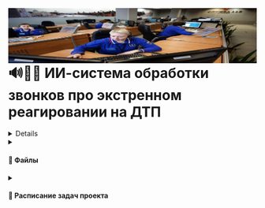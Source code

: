 <div>
    <img src="https://github.com/DmitryTatarintsev/Automatic-Speech-Recognition/blob/main/img/header.jpg" alt="альтернативный текст" title="заголовок изображения" width="auto" style="float: left; margin-right: 10px">
</div>

# 🔊📳🆘 ИИ-система обработки звонков про экстренном реагировании на ДТП

<details>
<br> 

> Для эффективного реагирования на экстренные ситуации, такие как ДТП, необходимо разработать модель нейронной сети, способную быстро анализировать аудиозаписи звонков и определять, является ли вызов ложным или истинным. Цель проекта - разработать модель, которая в течение 20 секунд после начала звонка определит характер вызова и выдаст рекомендацию по дальнейшим действиям оператору.

**Интерфейс (Демо версия)**: [РАБОЧАЯ ССЫЛКА](https://huggingface.co/spaces/dmitry212010/emergency_calls_net_demo)

**Статус проекта: завершен.**

**Стэк**: *streamlit, sounddevice, soundfile, io, numpy, librosa, os, speech_recognition, tempfile*.

<details>
<br> 
<h5>⚗️ Описание стэка </h5>

- `streamlit`: *создания веб-приложений*
- `sounddevice`: *запись и воспроизведение звука*
- `soundfile`: *для чтения и записи звуковых файлов*
- `io`: *модуль io для работы с потоками ввода-вывода*
- `numpy`: *для работы с массивами и математическими операциями*
- `librosa`: *для анализа и обработки аудио*
- `os`: *модуль os для работы с файловой системой*
- `speech_recognition`: *SpeechRecognition для распознавания речи*
- `tempfile`: *временная запись аудио файла*

</details>

**Цель:**
- Разработать модель нейронной сети, способную анализировать аудиозаписи звонков и определять экстренные ситуации.
- Обеспечить оперативное определение ложных и истинных вызовов в течение 20 секунд.
- Предоставить оператору рекомендацию по дальнейшим действиям на основе результатов анализа.


**План:** *анализ стека разработки **-->** парсинг датасета **-->** создание демонстрационной версии*

</details>
</details>

<details>
<br> 
<summary><h4>📂 Файлы </h4></summary>

🪄 *Парсинг.*
- - `processing_module.py`: Модуль предобработки данных. (Не требуется)
- - [`data_info.ipynb`](https://github.com/DmitryTatarintsev/Automatic-Speech-Recognition/blob/main/experimental_laboratory/data_info.ipynb): Конструктор таблиц для анализа данных и обучения модели.

<br>

🧬 *Обучение.*
- - [`package_versions.txt`](https://github.com/DmitryTatarintsev/Automatic-Speech-Recognition/blob/main/package_versions.txt): Актуальные версии библиотек.
- - [`requirements.txt`](https://github.com/DmitryTatarintsev/Automatic-Speech-Recognition/blob/main/requirements.txt): Импорты необходимые для проекта.
- - [`train.ipynb`](https://github.com/DmitryTatarintsev/Automatic-Speech-Recognition/blob/main/train.ipynb): Модель анализа аудиозаписей. 

<br>

💻 *Интерфейс.*
- - [`app.py`](https://github.com/DmitryTatarintsev/Automatic-Speech-Recognition/blob/main/app.py): Модуль взаимодействия с оператором. Отвечает за взаимодействие с оператором и передачу информации о вызове и рекомендации. Рабочий многофункциональный интерфейс.
- - [`app-code-cell-demo.py`](https://github.com/DmitryTatarintsev/Automatic-Speech-Recognition/blob/main/app-code-cell-demo.py): Интерфейс взаимодействия через ячейку кода в код ридере типа VisualStudio.
- - [`app-huggingface-demo.py`](https://github.com/DmitryTatarintsev/Automatic-Speech-Recognition/blob/main/experimental_laboratory/app-huggingface-demo.py): Образец интерфейса для HuggingFace.

<details>
<br> 
РАБОЧАЯ ССЫЛКА - https://huggingface.co/spaces/dmitry212010/emergency_calls_net_demo

<div>
    <img src="https://github.com/DmitryTatarintsev/Automatic-Speech-Recognition/blob/main/img/interface.png" alt="альтернативный текст" title="заголовок изображения" width="auto" style="float: left; margin-right: 10px">
</div>

**Версия для запуска из ячейки кода.** app-code-cell-demo.py
https://github.com/DmitryTatarintsev/Automatic-Speech-Recognition/blob/main/app-code-cell-demo.py

```python
import app-code-cell-demo
```
```
Система распознания аварийных вызовов.

Нажмите Enter, чтобы начать запись...

Запись завершена! Файл сохранен как 'recording.wav'

Распознание речи...
Итог: Здравствуйте Меня зовут Дмитрий это система ГЛОНАСС пожалуйста расскажите что у вас произошло

Анализ вызова...
Ложный вызов.
```

Принцип работы. Запустить приложение (ячейку с кодом). Нажать Enter для записи как просят. Через 20 секунд запись прерывается. Начинается распознание сигнала: речь, вероятность аварии. Вывод всех результатов на экран.

Модуль захвата первых 20 секунд звонка. Модуль распознания речи от гугла. Анализ цветности частот как модель.

Дополнительных файлов не требуется, только  app.py .

<br>

**Полная функциональная версия.** app.py

<div>
    <img src="https://github.com/DmitryTatarintsev/Automatic-Speech-Recognition/blob/main/img/full-app.png" alt="альтернативный текст" title="заголовок изображения" width="auto" style="float: left; margin-right: 10px">
</div>

Что бы установить полную функциональную версию вам потребуется докер образ или пакет-установщик anaconda.

Запуск через Anaconda CMD.exe Prompt
```CMD.exe
C:\Users\...>git clone https://github.com/DmitryTatarintsev/Automatic-Speech-Recognition.git
C:\Users\...>cd "C:\Users\...\Automatic-Speech-Recognition"
C:\Users\...\Automatic-Speech-Recognition>pip install -r requirements.txt
C:\Users\...\Automatic-Speech-Recognition>python -m streamlit run app.py
```

"C:\Users\..." - локальный каталог куда загружаются файлы с github

Ваш основной браузер автоматически запустит http://localhost с приложением.

Для отключения приложения достаточно выйти из браузера или в консоле нажав на кнопки клавиатуры "Cntrl" + "C"

</details>
</details>

<details>
<br> 
<summary><h4>🎲 Расписание задач проекта </h4></summary>

> Здесь указан примерный план и выполненные задачи. Задачи будут пополнятся по мере продвижения. Дедлайны плановых этапов и дедлайны их задач могут не совпадать, все сроки условные.
>
> Статусы задач: **Задача поставлена.** --> **В процессе.** --> **Завершено.**

<br>

Анализ стека **01.05 ~ 03.06.2024:**

- ~~02.05-09.05.2024: aнализ стека текста.~~ **Завершено.**
- ~~09.05-03.06.2024: aнализ стека обработки стримингового аудио в Python.~~ **Завершено.**

<br>

Парсинг **23.05 ~ 31.07.2024:**

- ~~23.05-30.05.2024: Aугментации датасета.~~ **Завершено.**
- ~~23.05-01.07.2024: Парсинг первых 70 файлов.~~ **Завершено.**
- ~~01.06.2024-01.07.2024: Объединить демо и vpn-сервера датасеты в один. Аугментировать.~~ **Завершено.**
- ~~03.06.2024-03.06.2024: Модуль предобработки данных.~~ **Завершено.**
<br>

Интерфейс **02.05 ~ 05.07.2024:**
- ~~02.05-02.05.2024: app.py - модуль взаимодействия с оператором. Заглушкa (без модели).~~ **Завершено.**
- ~~16.05-01.07.2024: train.ipynb - нейронная сеть для анализа аудиозаписей.~~ **Завершено.**
- ~~03.06.2024-03.06.2024: вписать модель вместо заглушки.~~ **Завершено.**

<br>

Тестирование **04.06 ~ 31.07.2024(Крайний срок):**
- ~~04.06-31.07.2024: провести тестирование модели на тестовом наборе данных, содержащем различные аудиозаписи звонков.~~ **Завершено.**
- ~~04.06-31.07.2024: оценить точность определения вызовов и скорость работы модели.~~ **Завершено.**
- ~~04.06-31.07.2024: провести интеграционное тестирование системы для проверки взаимодействия компонентов.~~ **Завершено.**

</details>

